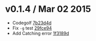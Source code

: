v0.1.4 / Mar 02 2015
=========================
 * Codegolf [7b23d4d][7b23d4d]
 * Fix `-g` test [29fce94][29fce94]
 * Add Catching error [1f3189d][1f3189d]

[7b23d4d]: https://github.com/59naga/onefile/commit/7b23d4d6085182e98252cd45ec4653247f767030
[29fce94]: https://github.com/59naga/onefile/commit/29fce94c18479a65c925467cf2ef296a2bc83cdd
[1f3189d]: https://github.com/59naga/onefile/commit/1f3189d8cba631043d34342cb3b78722b6ed1e6c
